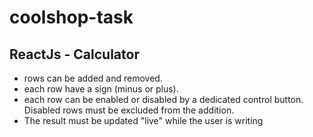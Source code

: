 # coolshop-task

## ReactJs - Calculator

-  rows can be added and removed.
-  each row have a sign (minus or plus).
-  each row can be enabled or disabled by a dedicated control button. Disabled rows must be excluded from the addition.
-  The result must be updated "live" while the user is writing



